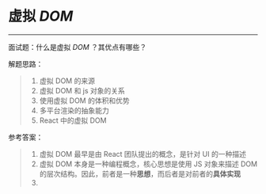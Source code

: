 # 虚拟 *DOM*

---



面试题：什么是虚拟 *DOM* ？其优点有哪些？



解题思路：

>1. 虚拟 DOM 的来源
>2. 虚拟 DOM 和 js 对象的关系
>3. 使用虚拟 DOM 的体积和优势
>4. 多平台渲染的抽象能力
>5. React 中的虚拟 DOM



参考答案：

> 1. 虚拟 DOM 最早是由 React 团队提出的概念，是针对 UI 的一种描述
> 2. 虚拟 DOM 本身是一种编程概念，核心思想是使用 JS 对象来描述 DOM 的层次结构。因此，前者是一种**思想**，而后者是对前者的**具体实现**
> 3. 


